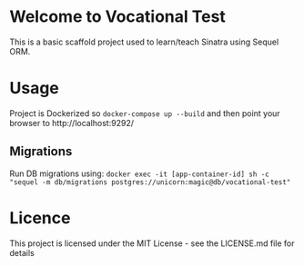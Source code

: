 # Welcome to Vocational Test

This is a basic scaffold project used to learn/teach Sinatra using Sequel ORM.

# Usage

Project is Dockerized so `docker-compose up --build` and then point your browser to http://localhost:9292/

## Migrations

Run DB migrations using: `docker exec -it [app-container-id] sh -c "sequel -m db/migrations postgres://unicorn:magic@db/vocational-test"`


# Licence

This project is licensed under the MIT License - see the LICENSE.md file for details
